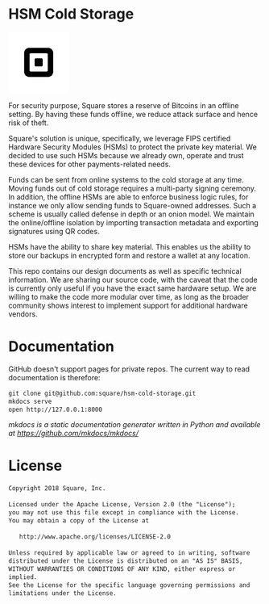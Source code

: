 # HSM Cold Storage

<img src="logo.png" width="120" height="120">

For security purpose, Square stores a reserve of Bitcoins in an offline setting. By having these funds offline, we
reduce attack surface and hence risk of theft.

Square's solution is unique, specifically, we leverage FIPS certified Hardware Security Modules (HSMs) to protect the
private key material. We decided to use such HSMs because we already own, operate and trust these devices for other payments-related needs.

Funds can be sent from online systems to the cold storage at any time. Moving funds out of cold storage requires a
multi-party signing ceremony. In addition, the offline HSMs are able to enforce business logic rules, for instance we
only allow sending funds to Square-owned addresses. Such a scheme is usually called defense in depth or an onion model.
We maintain the online/offline isolation by importing transaction metadata and exporting signatures using QR codes.

HSMs have the ability to share key material. This enables us the ability to store our backups in encrypted form and
restore a wallet at any location.

This repo contains our design documents as well as specific technical information. We are sharing our source code, with
the caveat that the code is currently only useful if you have the exact same hardware setup. We are willing to make the
code more modular over time, as long as the broader community shows interest to implement support for additional
hardware vendors.

# Documentation

GitHub doesn't support pages for private repos. The current way to read documentation is therefore:

    git clone git@github.com:square/hsm-cold-storage.git
    mkdocs serve
    open http://127.0.0.1:8000

*mkdocs is a static documentation generator written in Python and available at https://github.com/mkdocs/mkdocs/*

# License


    Copyright 2018 Square, Inc.

    Licensed under the Apache License, Version 2.0 (the "License");
    you may not use this file except in compliance with the License.
    You may obtain a copy of the License at

       http://www.apache.org/licenses/LICENSE-2.0

    Unless required by applicable law or agreed to in writing, software
    distributed under the License is distributed on an "AS IS" BASIS,
    WITHOUT WARRANTIES OR CONDITIONS OF ANY KIND, either express or implied.
    See the License for the specific language governing permissions and
    limitations under the License.
